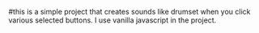 #this is a simple project that creates sounds like drumset when you click various selected buttons. I use vanilla javascript in the project.